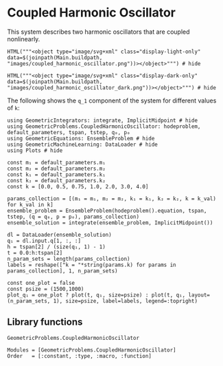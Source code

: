 # Coupled Harmonic Oscillator 

This system describes two harmonic oscillators that are coupled nonlinearly. 

```@example
HTML("""<object type="image/svg+xml" class="display-light-only" data=$(joinpath(Main.buildpath, "images/coupled_harmonic_oscillator.png"))></object>""") # hide
```

```@example
HTML("""<object type="image/svg+xml" class="display-dark-only" data=$(joinpath(Main.buildpath, "images/coupled_harmonic_oscillator_dark.png"))></object>""") # hide
```

The following shows the ``q_1`` component of the system for different values of ``k``: 

```@eval
using GeometricIntegrators: integrate, ImplicitMidpoint # hide
using GeometricProblems.CoupledHarmonicOscillator: hodeproblem, default_parameters, tspan, tstep, q₀, p₀
using GeometricEquations: EnsembleProblem # hide
using GeometricMachineLearning: DataLoader # hide
using Plots # hide

const m₁ = default_parameters.m₁
const m₂ = default_parameters.m₂
const k₁ = default_parameters.k₁
const k₂ = default_parameters.k₂
const k = [0.0, 0.5, 0.75, 1.0, 2.0, 3.0, 4.0]

params_collection = [(m₁ = m₁, m₂ = m₂, k₁ = k₁, k₂ = k₂, k = k_val) for k_val in k]
ensemble_problem = EnsembleProblem(hodeproblem().equation, tspan, tstep, (q = q₀, p = p₀), params_collection)
ensemble_solution = integrate(ensemble_problem, ImplicitMidpoint())

dl = DataLoader(ensemble_solution)
q₁ = dl.input.q[1, :, :]
h = tspan[2] / (size(q₁, 1) - 1)
t = 0.0:h:tspan[2]
n_param_sets = length(params_collection)
labels = reshape(["k = "*string(params.k) for params in params_collection], 1, n_param_sets)

const one_plot = false
const psize = (1500,1000)
plot_q₁ = one_plot ? plot(t, q₁, size=psize) : plot(t, q₁, layout=(n_param_sets, 1), size=psize, label=labels, legend=:topright)
```

## Library functions

```@docs
GeometricProblems.CoupledHarmonicOscillator
```

```@autodocs
Modules = [GeometricProblems.CoupledHarmonicOscillator]
Order   = [:constant, :type, :macro, :function]
```
